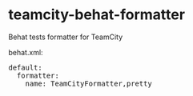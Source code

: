 teamcity-behat-formatter
========================

Behat tests formatter for TeamCity

behat.xml:

<pre>
default:
  formatter:
    name: TeamCityFormatter,pretty
</pre>

